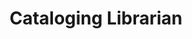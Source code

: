 ---
pid: '67'
_date: between 1934 and 2009
derivativo_link: https://derivativo-1.library.columbia.edu/iiif/2/ldpd:341124/
dlc_link: https://dlc.library.columbia.edu/catalog/cul:63xsj3txpc
format: photographs
iiif_json: https://derivativo-1.library.columbia.edu/iiif/2/ldpd:341124/info.json
name: Hartmann, Erich, 1922 July 29-; Magnum Photos
native_jpg: https://derivativo-1.library.columbia.edu/iiif/2/ldpd:341124/full/!768,768/0/native.jpg
shelf_location: Box no. Box 138, Folder no. Folder 3 (Administration - Provost - Libraries,
  Butler Cataloging Department), Historical Photograph Collection
subjects: Academic libraries; Library employees; New York (N.Y.)
summary: Image of a cataloging librarian at work behind two carousels of _date stamps.
title: Cataloging Librarian
permalink: /photos/67/
layout: photo-page
---
